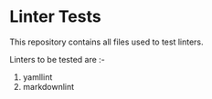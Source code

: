 # Linter Tests

This repository contains all files used to test linters.

Linters to be tested are :-

1. yamllint
1. markdownlint
